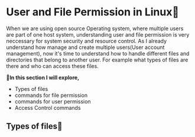 # User and File Permission in Linux🐧

When we are using open source Operating system, where multiple users are part of one host system, understanding user and file permission is very neccessary for system security and resource control. 
As I already understand how manage and create multiple users(User account management), now it's time to understand how to handle different files and directories that belong to another user. For example what types of files are there and who can access these files.

**🔦In this section I will explore,**
* Types of files
* commands for file permission
* commands for user permission
* Access Control commands

## Types of files📂
